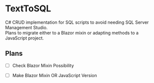 # TextToSQL

C# CRUD implementation for SQL scripts to avoid needing SQL Server Management Studio.  
Plans to migrate either to a Blazor mixin or adapting methods to a JavaScript project.

## Plans
- [ ] Check Blazor Mixin Possibility    
- [ ] Make Blazor Mixin OR JavaScript Version

